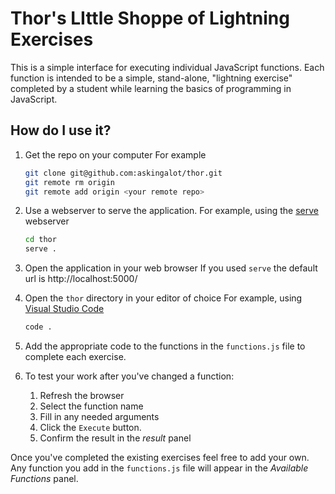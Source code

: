 # Thor's LIttle Shoppe of Lightning Exercises

This is a simple interface for executing individual JavaScript functions. Each function is intended to be a simple, stand-alone, "lightning exercise" completed by a student while learning the basics of programming in JavaScript.

## How do I use it?

1. Get the repo on your computer
   For example
   ```sh
   git clone git@github.com:askingalot/thor.git
   git remote rm origin
   git remote add origin <your remote repo>
   ```
1. Use a webserver to serve the application. 
   For example, using the [serve](https://www.npmjs.com/package/serve) webserver

    ```sh
    cd thor
    serve .
    ```
1. Open the application in your web browser
   If you used `serve` the default url is
   http://localhost:5000/
1. Open the `thor` directory in your editor of choice
   For example, using [Visual Studio Code](https://code.visualstudio.com/)
   ```sh
   code .
   ```

1. Add the appropriate code to the functions in the `functions.js` file to complete each exercise.
1. To test your work after you've changed a function: 

   1. Refresh the browser
   1. Select the function name
   1. Fill in any needed arguments
   1. Click the `Execute` button.
   1. Confirm the result in the _result_ panel

Once you've completed the existing exercises feel free to add your own. Any function you add in the `functions.js` file will appear in the _Available Functions_ panel.
